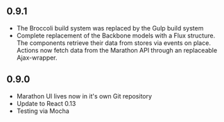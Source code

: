 ## 0.9.1

* The Broccoli build system was replaced by the Gulp build system
* Complete replacement of the Backbone models with a Flux structure.
  The components retrieve their data from stores via events on place.
  Actions now fetch data from the Marathon API through an replaceable
  Ajax-wrapper.

## 0.9.0

* Marathon UI lives now in it's own Git repository
* Update to React 0.13
* Testing via Mocha
